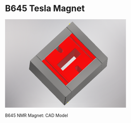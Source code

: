 # B645 Tesla Magnet

<p align="left">
<img src="magnet645.PNG" width="400"/>
</p>
<p align="left center">
B645 NMR Magnet: CAD Model
</p>
